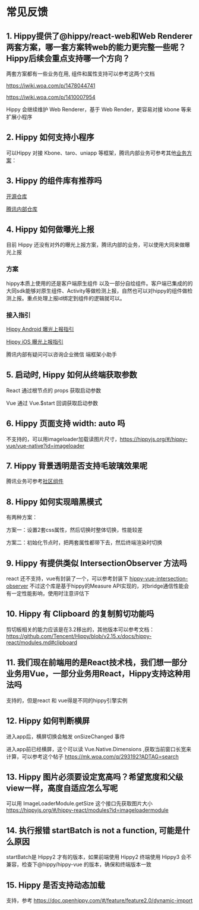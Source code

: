 # 常见反馈

## 1. Hippy提供了@hippy/react-web和Web Renderer两套方案，哪一套方案转web的能力更完整一些呢？Hippy后续会重点支持哪一个方向？

两套方案都有一些业务在用,  组件和属性支持可以参考这两个文档

https://iwiki.woa.com/p/1478044741

https://iwiki.woa.com/p/1410007954

Hippy 会继续维护 Web Renderer，基于 Web Render，更容易对接 kbone 等来扩展小程序

## 2. Hippy 如何支持小程序

可以Hippy 对接 Kbone、taro、uniapp 等框架，腾讯内部业务可参考其他[业务方案](https://doc.weixin.qq.com/doc/w3_ANsAsgZ1ACcxxR1G3KPR0K85XYnmP?scode=AJEAIQdfAAoD1a4bp0ANsAsgZ1ACc)：

## 3. Hippy 的组件库有推荐吗

[开源仓库](https://github.com/hippy-contrib)

[腾讯内部仓库](https://raftx.woa.com/hippy)

## 4. Hippy 如何做曝光上报

目前 Hippy 还没有对外的曝光上报方案，腾讯内部的业务，可以使用大同来做曝光上报

### 方案

hippy本质上使用的还是客户端原生组件 以及一部分自绘组件。客户端已集成的的大同sdk能够对原生组件、Activity等做检测上报，自然也可以对hippy的组件做检测上报。重点处理上报id绑定到组件的逻辑就可以。

### 接入指引

[Hippy Android 曝光上报指引](https://iwiki.woa.com/p/956352478)

[Hippy iOS 曝光上报指引](https://iwiki.woa.com/p/589637144)

腾讯内部有疑问可以咨询企业微信 端框架小助手


## 5. 启动时, Hippy 如何从终端获取参数

React 通过根节点的 props 获取启动参数

Vue 通过 Vue.$start 回调获取启动参数

## 6. Hippy 页面支持 width: auto 吗

不支持的，可以用imageloader加载读图片尺寸，https://hippyjs.org/#/hippy-vue/vue-native?id=imageloader

## 7. Hippy 背景透明是否支持毛玻璃效果呢

腾讯业务可参考[社区组件](https://raftx.woa.com/hippy/detail/578)

## 8. Hippy 如何实现暗黑模式

有两种方案：

方案一：设置2套css属性，然后切换时整体切换，性能较差

方案二：初始化节点时，把两套属性都带下去，然后终端渲染时切换

## 9. Hippy 有提供类似 IntersectionObserver 方法吗

react 还不支持，vue有封装了一个，可以参考封装下 [hippy-vue-intersection-observer](https://www.npmjs.com/package/hippy-vue-intersection-observer) 不过这个库是基于hippy的Measure API实现的，对bridge通信性能会有一定性能影响，使用时注意评估下

## 10. Hippy 有 Clipboard 的复制剪切功能吗

剪切板相关的能力应该是在3.2移出的，其他版本可以参考文档：https://github.com/Tencent/Hippy/blob/v2.15.x/docs/hippy-react/modules.md#clipboard

## 11. 我们现在前端用的是React技术栈，我们想一部分业务用Vue，一部分业务用React，Hippy支持这种用法吗

支持的，但是react 和 vue得是不同的hippy引擎实例

## 12. Hippy 如何判断横屏

进入app后，横屏切换会触发 onSizeChanged 事件

进入app前已经横屏，这个可以读 Vue.Native.Dimensions ,获取当前窗口长宽来计算，可以参考这个帖子 https://mk.woa.com/q/293192?ADTAG=search

## 13. Hippy 图片必须要设定宽高吗？希望宽度和父级view一样，高度自适应怎么写呢

可以用 ImageLoaderModule.getSize 这个接口先获取图片大小 https://hippyjs.org/#/hippy-react/modules?id=imageloadermodule

## 14. 执行报错 startBatch is not a function, 可能是什么原因

startBatch是 Hippy2 才有的版本，如果前端使用 Hippy2 终端使用 Hippy3 会不兼容，检查下@hippy/hippy-vue 的版本，确保和终端版本一致

## 15. Hippy 是否支持动态加载

支持，参考 https://doc.openhippy.com/#/feature/feature2.0/dynamic-import


